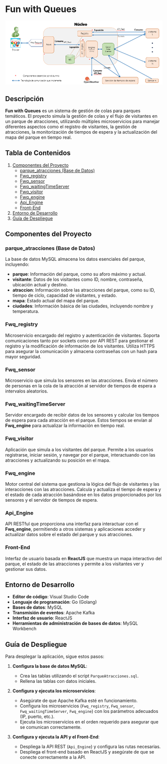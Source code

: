 # Fun with Queues

![Microservices System Architecture View](/images/SystemArchitecture.png "System Architecture View")

## Descripción

**Fun with Queues** es un sistema de gestión de colas para parques temáticos. El proyecto simula la gestión de colas y el flujo de visitantes en un parque de atracciones, utilizando múltiples microservicios para manejar diferentes aspectos como el registro de visitantes, la gestión de atracciones, la monitorización de tiempos de espera y la actualización del mapa del parque en tiempo real.

## Tabla de Contenidos

1. [Componentes del Proyecto](#componentes-del-proyecto)
   - [parque_atracciones (Base de Datos)](#parque_atracciones-base-de-datos)
   - [Fwq_registry](#fwq_registry)
   - [Fwq_sensor](#fwq_sensor)
   - [Fwq_waitingTimeServer](#fwq_waitingtimeserver)
   - [Fwq_visitor](#fwq_visitor)
   - [Fwq_engine](#fwq_engine)
   - [Api_Engine](#api_engine)
   - [Front-End](#front-end)
2. [Entorno de Desarrollo](#entorno-de-desarrollo)
3. [Guía de Despliegue](#guía-de-despliegue)

## Componentes del Proyecto

### parque_atracciones (Base de Datos)

La base de datos MySQL almacena los datos esenciales del parque, incluyendo:
- **parque**: Información del parque, como su aforo máximo y actual.
- **visitante**: Datos de los visitantes como ID, nombre, contraseña, ubicación actual y destino.
- **atraccion**: Información sobre las atracciones del parque, como su ID, tiempo de ciclo, capacidad de visitantes, y estado.
- **mapa**: Estado actual del mapa del parque.
- **ciudades**: Información básica de las ciudades, incluyendo nombre y temperatura.

### Fwq_registry

Microservicio encargado del registro y autenticación de visitantes. Soporta comunicaciones tanto por sockets como por API REST para gestionar el registro y la modificación de información de los visitantes. Utiliza HTTPS para asegurar la comunicación y almacena contraseñas con un hash para mayor seguridad.

### Fwq_sensor

Microservicio que simula los sensores en las atracciones. Envía el número de personas en la cola de la atracción al servidor de tiempos de espera a intervalos aleatorios.

### Fwq_waitingTimeServer

Servidor encargado de recibir datos de los sensores y calcular los tiempos de espera para cada atracción en el parque. Estos tiempos se envían al **Fwq_engine** para actualizar la información en tiempo real.

### Fwq_visitor

Aplicación que simula a los visitantes del parque. Permite a los usuarios registrarse, iniciar sesión, y navegar por el parque, interactuando con las atracciones y actualizando su posición en el mapa.

### Fwq_engine

Motor central del sistema que gestiona la lógica del flujo de visitantes y las interacciones con las atracciones. Calcula y actualiza el tiempo de espera y el estado de cada atracción basándose en los datos proporcionados por los sensores y el servidor de tiempos de espera.

### Api_Engine

API RESTful que proporciona una interfaz para interactuar con el **Fwq_engine**, permitiendo a otros sistemas y aplicaciones acceder y actualizar datos sobre el estado del parque y sus atracciones.

### Front-End

Interfaz de usuario basada en **ReactJS** que muestra un mapa interactivo del parque, el estado de las atracciones y permite a los visitantes ver y gestionar sus datos.

## Entorno de Desarrollo

- **Editor de código**: Visual Studio Code
- **Lenguaje de programación**: Go (Golang)
- **Bases de datos**: MySQL
- **Transmisión de eventos**: Apache Kafka
- **Interfaz de usuario**: ReactJS
- **Herramientas de administración de bases de datos**: MySQL Workbench

## Guía de Despliegue

Para desplegar la aplicación, sigue estos pasos:

1. **Configura la base de datos MySQL**:
   - Crea las tablas utilizando el script `ParqueAtracciones.sql`.
   - Rellena las tablas con datos iniciales.

2. **Configura y ejecuta los microservicios**:
   - Asegúrate de que Apache Kafka esté en funcionamiento.
   - Configura los microservicios (`Fwq_registry`, `Fwq_sensor`, `Fwq_waitingTimeServer`, `Fwq_engine`) con los parámetros adecuados (IP, puerto, etc.).
   - Ejecuta los microservicios en el orden requerido para asegurar que se comunican correctamente.

3. **Configura y ejecuta la API y el Front-End**:
   - Despliega la API REST (`Api_Engine`) y configura las rutas necesarias.
   - Despliega el front-end basado en ReactJS y asegúrate de que se conecte correctamente a la API.

